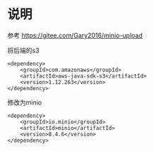 # 说明

参考 https://gitee.com/Gary2016/minio-upload

将后端的s3

```
<dependency>
    <groupId>com.amazonaws</groupId>
    <artifactId>aws-java-sdk-s3</artifactId>
    <version>1.12.263</version>
</dependency>
```

修改为minio

```
<dependency>
    <groupId>io.minio</groupId>
    <artifactId>minio</artifactId>
    <version>8.4.6</version>
</dependency>
```